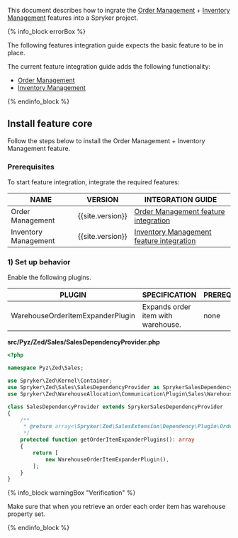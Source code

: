 


This document describes how to ingrate the [Order Management](/docs/scos/user/features/{{page.version}}/order-management-feature-overview/order-management-feature-overview.html) + [Inventory Management](/docs/pbc/all/warehouse-management-system/{{site.version}}/inventory-management-feature-overview.html) features into a Spryker project.

{% info_block errorBox %}

The following features integration guide expects the basic feature to be in place.

The current feature integration guide adds the following functionality:

* [Order Management](/docs/scos/user/features/{{page.version}}/order-management-feature-overview/order-management-feature-overview.html)
* [Inventory Management](/docs/pbc/all/warehouse-management-system/{{site.version}}/inventory-management-feature-overview.html)

{% endinfo_block %}

## Install feature core

Follow the steps below to install the Order Management + Inventory Management feature.

### Prerequisites

To start feature integration, integrate the required features:

| NAME         | VERSION          | INTEGRATION GUIDE                                                                                                                                       |
|--------------|------------------|---------------------------------------------------------------------------------------------------------------------------------------------------------|
| Order Management     | {{site.version}} | [Order Management feature integration](/docs/scos/dev/feature-integration-guides/{{site.version}}/order-management-feature-integration.html)            |
| Inventory Management | {{site.version}} | [Inventory Management feature integration](docs/scos/dev/feature-integration-guides/{{site.version}}/install-the-inventory-management-feature.md) |


### 1) Set up behavior

Enable the following plugins.

| PLUGIN                           | SPECIFICATION                       | PREREQUISITES | NAMESPACE                                                  |
|----------------------------------|-------------------------------------|---------------|------------------------------------------------------------|
| WarehouseOrderItemExpanderPlugin | Expands order item with warehouse.  | none          | Spryker\Zed\WarehouseAllocation\Communication\Plugin\Sales |


**src/Pyz/Zed/Sales/SalesDependencyProvider.php**

```php
<?php

namespace Pyz\Zed\Sales;

use Spryker\Zed\Kernel\Container;
use Spryker\Zed\Sales\SalesDependencyProvider as SprykerSalesDependencyProvider;
use Spryker\Zed\WarehouseAllocation\Communication\Plugin\Sales\WarehouseOrderItemExpanderPlugin;

class SalesDependencyProvider extends SprykerSalesDependencyProvider
{
    /**
     * @return array<\Spryker\Zed\SalesExtension\Dependency\Plugin\OrderItemExpanderPluginInterface>
     */
    protected function getOrderItemExpanderPlugins(): array
    {
        return [
            new WarehouseOrderItemExpanderPlugin(),
        ];
    }
}

```

{% info_block warningBox "Verification" %}

Make sure that when you retrieve an order each order item has warehouse property set.  

{% endinfo_block %}

